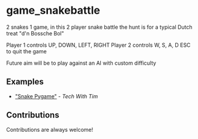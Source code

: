 # game_snakebattle
2 snakes 1 game, in this 2 player snake battle the hunt is for a typical Dutch treat "d'n Bossche Bol" 

Player 1 controls UP, DOWN, LEFT, RIGHT
Player 2 controls W, S, A, D
ESC to quit the game

Future aim will be to play against an AI with custom difficulty

## Examples
- ["Snake Pygame"](https://www.youtube.com/watch?v=5tvER0MT14s&t=1s) - *Tech With Tim*

## Contributions
Contributions are always welcome!
